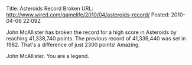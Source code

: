Title: Asteroids Record Broken
URL: http://www.wired.com/gamelife/2010/04/asteroids-record/
Posted: 2010-04-06 22:09Z

John McAllister has broken the record for a high score in Asteroids by reaching 41,338,740 points. The previous record of 41,336,440 was set in 1982. That's a difference of just 2300 points! Amazing.

John McAllister. You are a legend.